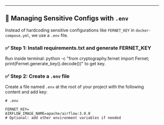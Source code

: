 
---

## 🔐 Managing Sensitive Configs with `.env`

Instead of hardcoding sensitive configurations like `FERNET_KEY` in `docker-compose.yml`, we use a `.env` file.

### ✅ Step 1: Install requirements.txt and generate FERNET_KEY

Run inside terminal: python -c "from cryptography.fernet import Fernet; print(Fernet.generate_key().decode())"
to get key.

### ✅ Step 2: Create a `.env` file

Create a file named `.env` at the root of your project with the following content and add key:

```env
# .env

FERNET_KEY=
AIRFLOW_IMAGE_NAME=apache/airflow:3.0.0
# Optional: add other environment variables if needed
